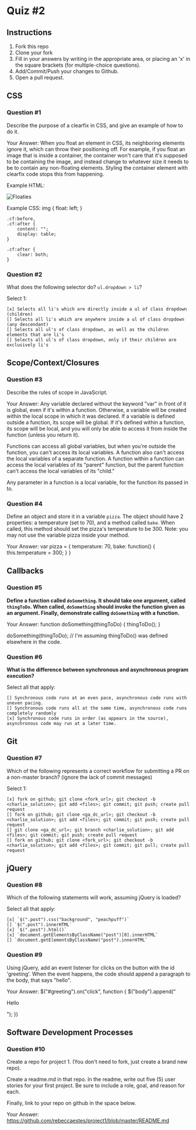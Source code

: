 # Quiz #2

## Instructions

1. Fork this repo
2. Clone your fork
3. Fill in your answers by writing in the appropriate area, or placing an 'x' in
the square brackets (for multiple-choice questions).
4. Add/Commit/Push your changes to Github.
5. Open a pull request.

## CSS

### Question #1

Describe the purpose of a clearfix in CSS, and give an example of how to do it.

Your Answer:
When you float an element in CSS, its neighboring elements ignore it, which can throw their positioning off. For example, if you float an image that is inside a container, the container won't care that it's supposed to be containing the image, and instead change to whatever size it needs to be to contain any non-floating elements. Styling the container element with clearfix code stops this from happening.

Example HTML:
	<div id="container" class="cf">
	  <img src="my-floating-image.gif" alt="Floaties"> 
	</div>

Example CSS:
	img {
		float: left;
	}

	.cf:before,
	.cf:after {
	    content: ""; 
	    display: table; 
	}

	.cf:after {
	    clear: both;
	}

### Question #2

What does the following selector do?  `ul.dropdown > li`?

Select 1:
```
[x] Selects all li's which are directly inside a ul of class dropdown (children)
[] Selects all li's which are anywhere inside a ul of class dropdown (any descendant)
[] Selects all ul's of class dropdown, as well as the children elements that are li's
[] Selects all ul's of class dropdown, only if their children are exclusively li's
```

## Scope/Context/Closures

### Question #3

Describe the rules of scope in JavaScript.

Your Answer:
Any variable declared without the keyword "var" in front of it is global, even if it's within a function. Otherwise, a variable will be created within the local scope in which it was declared. If a variable is defined outside a function, its scope will be global. If it's defined within a function, its scope will be local, and you will only be able to access it from inside the function (unless you return it).

Functions can access all global variables, but when you're outside the function, you can't access its local variables. A function also can't access the local variables of a separate function. A function within a function can access the local variables of its "parent" function, but the parent function can't access the local variables of its "child."

Any parameter in a function is a local variable, for the function its passed in to.


### Question #4

Define an object and store it in a variable `pizza`. The object should have 2
properties: a temperature (set to 70), and a method called `bake`. When called,
this method should set the pizza's temperature to be 300. Note: you may not use
the variable pizza inside your method.

Your Answer:
var pizza = {
	temperature: 70,
	bake: function() {
		this.temperature = 300;
	}
}

## Callbacks

### Question #5

**Define a function called `doSomething`. It should take one argument, called
`thingToDo`. When called, `doSomething` should invoke the function given as an
argument. Finally, demonstrate calling `doSomething` with a function.**

Your Answer:
function doSomething(thingToDo) {
	thingToDo();
}

doSomething(thingToDo);	// I'm assuming thingToDo() was defined elsewhere in the code.

### Question #6

**What is the difference between synchronous and asynchronous program execution?**

Select all that apply:
```
[] Synchronous code runs at an even pace, asynchronous code runs with uneven pacing.
[] Synchronous code runs all at the same time, asynchronous code runs completely randomly
[x] Synchronous code runs in order (as appears in the source), asynchronous code may run at a later time.
```

## Git

### Question #7

Which of the following represents a correct workflow for submitting a PR on a non-master branch?
(ignore the lack of commit messages)

Select 1:
```
[x] fork on github; git clone <fork_url>; git checkout -b <charlie_solution>; git add <files>; git commit; git push; create pull request
[] fork on github; git clone <ga_dc_url>; git checkout -b <charlie_solution>; git add <files>; git commit; git push; create pull request
[] git clone <ga_dc_url>; git branch <charlie_solution>; git add <files>; git commit; git push; create pull request
[] fork on github; git clone <fork_url>; git checkout -b <charlie_solution>; git add <files>; git commit; git pull; create pull request
```

## jQuery

### Question #8

Which of the following statements will work, assuming jQuery is loaded?

Select all that apply:
```
[x] `$(".post").css("background", "peachpuff")`
[] `$(".post").innerHTML`
[x] `$(".post").html()`
[x] `document.getElementsByClassName("post")[0].innerHTML`
[] `document.getElementsByClassName("post").innerHTML`
```

### Question #9

Using jQuery, add an event listener for clicks on the button with the id
'greeting'. When the event happens, the code should append a paragraph to the
body, that says "hello".

Your Answer:
$("#greeting").on("click", function {
	$("body").append("<p>Hello</p>");
})

## Software Development Processes

### Question #10

Create a repo for project 1. (You don't need to fork, just create a brand new repo).

Create a readme.md in that repo. In the readme, write out five (5) user stories for your first project. Be sure to include a
role, goal, and reason for each.

Finally, link to your repo on github in the space below.

Your Answer:
https://github.com/rebeccaestes/project1/blob/master/README.md
